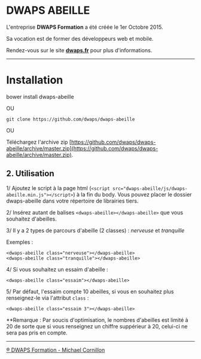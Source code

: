 # DWAPS ABEILLE
L'entreprise **DWAPS Formation** a été créée le 1er Octobre 2015.

Sa vocation est de former des développeurs web et mobile.

Rendez-vous sur le site **[dwaps.fr](http://dwaps.fr "DWAPS")** pour plus d'informations.

---

# Installation

bower install dwaps-abeille

OU

`git clone https://github.com/dwaps/dwaps-abeille`

OU

Téléchargez l'archive zip [https://github.com/dwaps/dwaps-abeille/archive/master.zip](https://github.com/dwaps/dwaps-abeille/archive/master.zip).


## 2. Utilisation

1/ Ajoutez le script à la page html (`<script src="dwaps-abeille/js/dwaps-abeille.min.js"></script>`) à la fin du body. Vous pouvez placer le dossier dwaps-abeille dans votre répertoire de librairies tiers.

2/ Insérez autant de balises `<dwaps-abeille></dwaps-abeille>` que vous souhaitez d'abeilles.

3/ Il y a 2 types de parcours d'abeille (2 classes) : *nerveuse* et *tranquille*

Exemples :

	<dwaps-abeille class="nerveuse"></dwaps-abeille>
	<dwaps-abeille class="tranquille"></dwaps-abeille>

4/ Si vous souhaitez un essaim d'abeille :
	
	<dwaps-abeille class="essaim"></dwaps-abeille>

5/ Par défaut, l'essaim compte 10 abeilles, si vous en souhaitez plus renseignez-le via l'attribut `class` :

	<dwaps-abeille class="essaim 3"></dwaps-abeille>

**Remarque : Par soucis d'optimisation, le nombres d'abeilles est limité à 20 de sorte que si vous renseignez un chiffre suppérieur à 20, celui-ci ne sera pas pris en compte.

---

[® DWAPS Formation - Michael Cornillon](http://dwaps.fr "DWAPS")
